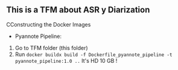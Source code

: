 ## This is a TFM about ASR y Diarization

CConstructing the Docker Images
- Pyannote Pipeline:
1. Go to TFM folder (this folder)
2. Run `docker buildx build -f Dockerfile_pyannote_pipeline -t pyannote_pipeline:1.0 ..` It's HD 10 GB !